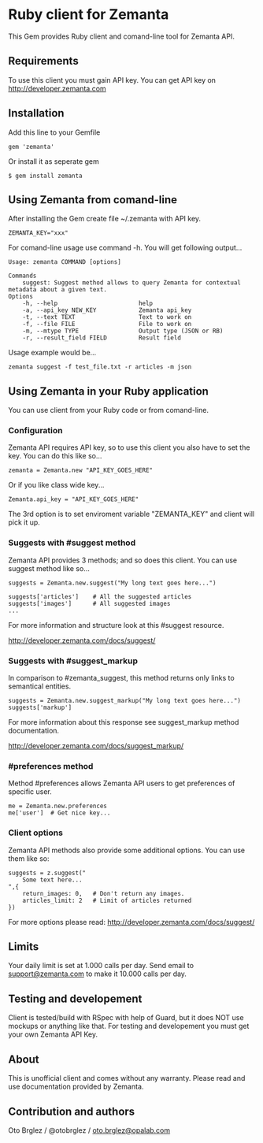 # Ruby client for Zemanta

This Gem provides Ruby client and comand-line tool for Zemanta API.

## Requirements

To use this client you must gain API key.
You can get API key on http://developer.zemanta.com

## Installation

Add this line to your Gemfile
	
	gem 'zemanta'

Or install it as seperate gem

	$ gem install zemanta

## Using Zemanta from comand-line

After installing the Gem create file ~/.zemanta with API key.

	ZEMANTA_KEY="xxx"

For comand-line usage use command -h. You will get following output...

	Usage: zemanta COMMAND [options]

	Commands
		suggest: Suggest method allows to query Zemanta for contextual metadata about a given text.
	Options
	    -h, --help                       help
	    -a, --api_key NEW_KEY            Zemanta api_key
	    -t, --text TEXT                  Text to work on
	    -f, --file FILE                  File to work on
	    -m, --mtype TYPE                 Output type (JSON or RB)
	    -r, --result_field FIELD         Result field

Usage example would be...

	zemanta suggest -f test_file.txt -r articles -m json

## Using Zemanta in your Ruby application

You can use client from your Ruby code or from comand-line.

### Configuration

Zemanta API requires API key, so to use this client you also have to set the key. You can do this like so...

	zemanta = Zemanta.new "API_KEY_GOES_HERE"

Or if you like class wide key...

	Zemanta.api_key = "API_KEY_GOES_HERE"

The 3rd option is to set enviroment variable "ZEMANTA_KEY" and client will pick it up.

### Suggests with #suggest method

Zemanta API provides 3 methods; and so does this client.
You can use suggest method like so...

	suggests = Zemanta.new.suggest("My long text goes here...")

	suggests['articles'] 	# All the suggested articles
	suggests['images'] 		# All suggested images
	...

For more information and structure look at this #suggest resource.

http://developer.zemanta.com/docs/suggest/

### Suggests with #suggest_markup

In comparison to #zemanta_suggest, this method returns only links to semantical entities.

	suggests = Zemanta.new.suggest_markup("My long text goes here...")
	suggests['markup']

For more information about this response see suggest_markup method documentation.

http://developer.zemanta.com/docs/suggest_markup/

### #preferences method

Method #preferences allows Zemanta API users to get preferences of specific user. 

	me = Zemanta.new.preferences
	me['user']	# Get nice key...

### Client options

Zemanta API methods also provide some additional options. You can use them like so:

	suggests = z.suggest("
		Some text here...
	",{
		return_images: 0,	# Don't return any images.
		articles_limit: 2 	# Limit of articles returned
	})

For more options please read:
http://developer.zemanta.com/docs/suggest/

## Limits

Your daily limit is set at 1.000 calls per day. Send email to support@zemanta.com to make it 10.000 calls per day.

## Testing and developement

Client is tested/build with RSpec with help of Guard, but it does NOT use mockups or anything like that. For testing and developement you must get your own Zemanta API Key.

## About

This is unofficial client and comes without any warranty. Please
read and use documentation provided by Zemanta.

## Contribution and authors

Oto Brglez / @otobrglez / <oto.brglez@opalab.com>
